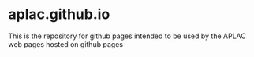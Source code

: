 # aplac.github.io

This is the repository for github pages intended to be used by the APLAC web pages hosted on github pages 
